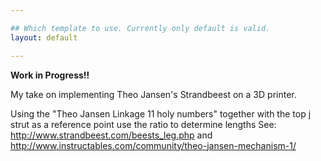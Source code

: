 ```yaml
---

## Which template to use. Currently only default is valid.
layout: default

---
```


**Work in Progress!!**

My take on implementing Theo Jansen's Strandbeest on a 3D printer.

Using the "Theo Jansen Linkage 11 holy numbers" together with the top j strut as a reference point use the ratio to determine lengths
See: http://www.strandbeest.com/beests_leg.php and http://www.instructables.com/community/theo-jansen-mechanism-1/